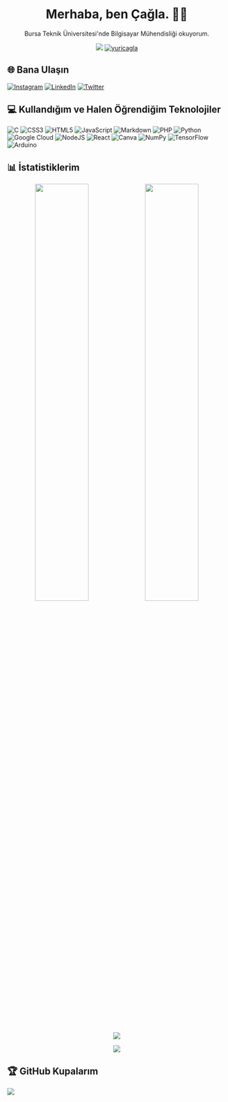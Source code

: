 <h1 align="center">Merhaba, ben Çağla. 👋🏻</h1>
<p align="center">Bursa Teknik Üniversitesi'nde Bilgisayar Mühendisliği okuyorum.</p>
<p align="center">
<img src="https://komarev.com/ghpvc/?username=caglauzundurukan&style=for-the-badge">
<a href="https://twitter.com/yuricagla" target="blank"><img src="https://img.shields.io/twitter/follow/yuricagla?logo=twitter&style=for-the-badge" alt="yuricagla" /></a>
</p>

## 🌐 Bana Ulaşın


[![Instagram](https://img.shields.io/badge/Instagram-%23E4405F.svg?logo=Instagram&logoColor=white&style=for-the-badge)](https://instagram.com/uzundurukancagla)
[![LinkedIn](https://img.shields.io/badge/LinkedIn-%230077B5.svg?logo=linkedin&logoColor=white&style=for-the-badge)](https://www.linkedin.com/in/%C3%A7a%C4%9Flauzundurukan/)
[![Twitter](https://img.shields.io/badge/Twitter-%231DA1F2.svg?logo=Twitter&logoColor=white&style=for-the-badge)](https://twitter.com/yuricagla)





## 💻 Kullandığım ve Halen Öğrendiğim Teknolojiler

![C](https://img.shields.io/badge/c-%2300599C.svg?style=for-the-badge&logo=c&logoColor=white) ![CSS3](https://img.shields.io/badge/css3-%231572B6.svg?style=for-the-badge&logo=css3&logoColor=white) ![HTML5](https://img.shields.io/badge/html5-%23E34F26.svg?style=for-the-badge&logo=html5&logoColor=white) ![JavaScript](https://img.shields.io/badge/javascript-%23323330.svg?style=for-the-badge&logo=javascript&logoColor=%23F7DF1E) ![Markdown](https://img.shields.io/badge/markdown-%23000000.svg?style=for-the-badge&logo=markdown&logoColor=white) ![PHP](https://img.shields.io/badge/php-%23777BB4.svg?style=for-the-badge&logo=php&logoColor=white) ![Python](https://img.shields.io/badge/python-3670A0?style=for-the-badge&logo=python&logoColor=ffdd54)  ![Google Cloud](https://img.shields.io/badge/Google%20Cloud-%234285F4.svg?style=for-the-badge&logo=google-cloud&logoColor=white) ![NodeJS](https://img.shields.io/badge/node.js-6DA55F?style=for-the-badge&logo=node.js&logoColor=white) ![React](https://img.shields.io/badge/react-%2320232a.svg?style=for-the-badge&logo=react&logoColor=%2361DAFB) ![Canva](https://img.shields.io/badge/Canva-%2300C4CC.svg?style=for-the-badge&logo=Canva&logoColor=white) ![NumPy](https://img.shields.io/badge/numpy-%23013243.svg?style=for-the-badge&logo=numpy&logoColor=white) ![TensorFlow](https://img.shields.io/badge/TensorFlow-%23FF6F00.svg?style=for-the-badge&logo=TensorFlow&logoColor=white) ![Arduino](https://img.shields.io/badge/-Arduino-00979D?style=for-the-badge&logo=Arduino&logoColor=white) 

<!--Aşağısı tamamen sana özelleştirilmiş durumda, bir şey yapmana gerek yok. -->

## 📊 İstatistiklerim

<p align="center">
<img width="49.5%" src="https://github-readme-stats.vercel.app/api?username=caglauzundurukan&theme=default&hide_border=false&include_all_commits=true&count_private=true">

<img width="49.5%" src="https://github-readme-streak-stats.herokuapp.com/?user=caglauzundurukan&theme=default&hide_border=false">
</p>

<p align="center">

<img align="center" src="https://github-readme-stats.vercel.app/api/top-langs/?username=caglauzundurukan&theme=default&hide_border=false&include_all_commits=true&count_private=true&layout=compact">

</p>
<p align="center">

<img src="https://activity-graph.herokuapp.com/graph?username=caglauzundurukan&bg_color=fff&line=000&area=true&area_color=a61127&color=a61127">
</p>

## 🏆 GitHub Kupalarım

![](https://github-profile-trophy.vercel.app/?username=caglauzundurukan&theme=flat&no-frame=false&no-bg=false&margin-w=4)

  <!-- Proudly created with GPRM ( https://gprm.itsvg.in ) -->

